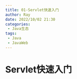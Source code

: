 ```yaml
---
title: 01-Servlet快速入门
author: Ray
date: 2022/10/02 21:30
categories:
 - Java生态
tags:
 - Java
 - JavaWeb
---
```

# Servlet快速入门
